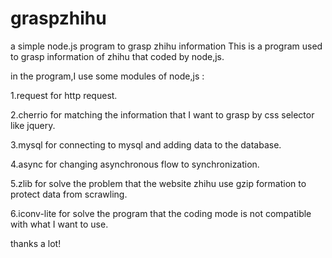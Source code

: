 # graspzhihu
a simple node.js program to grasp zhihu information 
This is a program used to grasp information of zhihu that coded by node,js.

in the program,I use some modules of node,js :

1.request     for http request.

2.cherrio     for matching the information that I want to grasp by css selector like jquery.

3.mysql       for connecting to mysql and adding data to the database.

4.async       for changing asynchronous flow to synchronization.

5.zlib        for solve the problem that the website zhihu use gzip formation to protect data from scrawling.

6.iconv-lite  for solve the program that the coding mode is not compatible with what I want to use.


thanks a lot!

